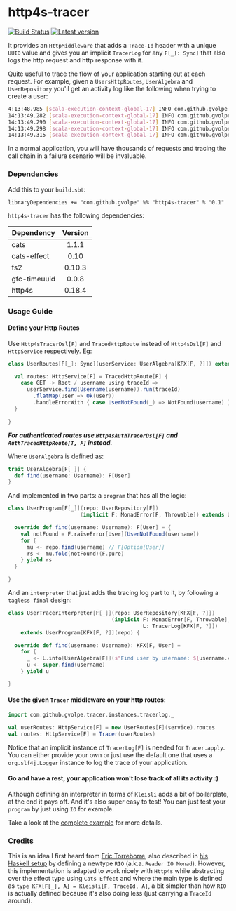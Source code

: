 http4s-tracer
=============

[![Build Status](https://travis-ci.org/gvolpe/http4s-tracer.svg?branch=master)](https://travis-ci.org/gvolpe/http4s-tracer)
[![Latest version](https://index.scala-lang.org/gvolpe/http4s-tracer/http4s-tracer/latest.svg?color=orange)](https://index.scala-lang.org/gvolpe/http4s-tracer/http4s-tracer)

It provides an `HttpMiddleware` that adds a `Trace-Id` header with a unique `UUID` value and gives you an implicit `TracerLog` for any `F[_]: Sync]` that also logs the http request and http response with it.

Quite useful to trace the flow of your application starting out at each request. For example, given a `UsersHttpRoutes`, `UserAlgebra` and `UserRepository` you'll get an activity log like the following when trying to create a user:

```bash
4:13:48.985 [scala-execution-context-global-17] INFO com.github.gvolpe.tracer.Tracer$ - TraceId(02594e59-4b21-4d0a-aad5-5866a632fbb5) >> Request(method=POST, uri=/users, headers=Headers(HOST: localhost:8080, content-type: application/json, content-length: 30))
14:13:49.282 [scala-execution-context-global-17] INFO com.github.gvolpe.tracer.algebra$UserAlgebra - TraceId(02594e59-4b21-4d0a-aad5-5866a632fbb5) >> About to persist user: modersky
14:13:49.290 [scala-execution-context-global-17] INFO com.github.gvolpe.tracer.repository.algebra$UserRepository - TraceId(02594e59-4b21-4d0a-aad5-5866a632fbb5) >> Find user by username: modersky
14:13:49.298 [scala-execution-context-global-17] INFO com.github.gvolpe.tracer.repository.algebra$UserRepository - TraceId(02594e59-4b21-4d0a-aad5-5866a632fbb5) >> Persisting user: modersky
14:13:49.315 [scala-execution-context-global-17] INFO com.github.gvolpe.tracer.Tracer$ - TraceId(02594e59-4b21-4d0a-aad5-5866a632fbb5) >> Response(status=201, headers=Headers(Content-Length: 0))
```

In a normal application, you will have thousands of requests and tracing the call chain in a failure scenario will be invaluable.

### Dependencies

Add this to your `build.sbt`:

```
libraryDependencies += "com.github.gvolpe" %% "http4s-tracer" % "0.1"
```

`http4s-tracer` has the following dependencies:

| Dependency   | Version    |
| ------------ |:----------:|
| cats         | 1.1.1      |
| cats-effect  | 0.10       |
| fs2          | 0.10.3     |
| gfc-timeuuid | 0.0.8      |
| http4s       | 0.18.4     |

### Usage Guide

#### Define your Http Routes

Use `Http4sTracerDsl[F]` and `TracedHttpRoute` instead of `Http4sDsl[F]` and `HttpService` respectively. Eg:

```scala
class UserRoutes[F[_]: Sync](userService: UserAlgebra[KFX[F, ?]]) extends Http4sTracerDsl[F] {

  val routes: HttpService[F] = TracedHttpRoute[F] {
    case GET -> Root / username using traceId =>
      userService.find(Username(username)).run(traceId)
        .flatMap(user => Ok(user))
        .handleErrorWith { case UserNotFound(_) => NotFound(username) }
  }

}
```

***For authenticated routes use `Http4sAuthTracerDsl[F]` and `AuthTracedHttpRoute[T, F]` instead.***

Where `UserAlgebra` is defined as:

```scala
trait UserAlgebra[F[_]] {
  def find(username: Username): F[User]
}
```

And implemented in two parts: a `program` that has all the logic:

```scala
class UserProgram[F[_]](repo: UserRepository[F])
                       (implicit F: MonadError[F, Throwable]) extends UserAlgebra[F] {

  override def find(username: Username): F[User] = {
    val notFound = F.raiseError[User](UserNotFound(username))
    for {
      mu <- repo.find(username) // F[Option[User]]
      rs <- mu.fold(notFound)(F.pure)
    } yield rs
  }

}
```

And an `interpreter` that just adds the tracing log part to it, by following a `tagless final` design:

```scala
class UserTracerInterpreter[F[_]](repo: UserRepository[KFX[F, ?]])
                                 (implicit F: MonadError[F, Throwable],
                                           L: TracerLog[KFX[F, ?]])
    extends UserProgram[KFX[F, ?]](repo) {

  override def find(username: Username): KFX[F, User] =
    for {
      _ <- L.info[UserAlgebra[F]](s"Find user by username: ${username.value}")
      u <- super.find(username)
    } yield u

}
```

#### Use the given `Tracer` middleware on your http routes:

```scala
import com.github.gvolpe.tracer.instances.tracerlog._

val userRoutes: HttpService[F] = new UserRoutes[F](service).routes
val routes: HttpService[F] = Tracer(userRoutes)
```

Notice that an implicit instance of `TracerLog[F]` is needed for `Tracer.apply`. You can either provide your own or just use the default one that uses a `org.slf4j.Logger` instance to log the trace of your application.

#### Go and have a rest, your application won't lose track of all its activity :)

Although defining an interpreter in terms of `Kleisli` adds a bit of boilerplate, at the end it pays off. And it's also super easy to test! You can just test your `program` by just using `IO` for example.

Take a look at the [complete example](https://github.com/gvolpe/http4s-tracer/tree/master/examples/src) for more details.

### Credits

This is an idea I first heard from [Eric Torreborre](https://twitter.com/etorreborre), also described in [his Haskell setup](http://etorreborre.blogspot.jp/2018/03/haskell-modules-for-masses.html) by defining a newtype `RIO` (a.k.a. `Reader IO Monad`). However, this implementation is adapted to work nicely with `Http4s` while abstracting over the effect type using `Cats Effect` and where the main type is defined as `type KFX[F[_], A] = Kleisli[F, TraceId, A]`, a bit simpler than how `RIO` is actually defined because it's also doing less (just carrying a `TraceId` around).
